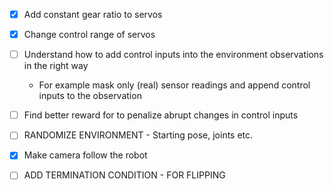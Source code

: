 - [x] Add constant gear ratio to servos
- [x] Change control range of servos

- [ ] Understand how to add control inputs into the environment observations in the right way
  - For example mask only (real) sensor readings and append control inputs to the observation
- [ ] Find better reward for to penalize abrupt changes in control inputs

- [ ] RANDOMIZE ENVIRONMENT - Starting pose, joints etc.

- [x] Make camera follow the robot

- [ ] ADD TERMINATION CONDITION - FOR FLIPPING